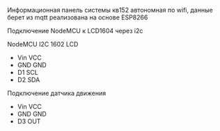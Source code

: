 Информационная панель системы кв152 автономная по wifi, данные берет из mqtt  реализована на основе ESP8266

  Подключение NodeMCU к LCD1604 через i2c

   NodeMCU I2C 1602 LCD
   - Vin VCC<BR>
   - GND GND
   - D1  SCL
   - D2  SDA

   Подключение датчика движения
   - Vin VCC
   - GND GND
   - D3  OUT

